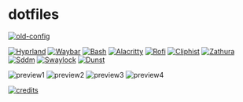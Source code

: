 # dotfiles
[![old-config](https://img.shields.io/badge/old--config-grey?style=for-the-badge "Old config")](https://github.com/sameemul-haque/dotfiles/tree/old)

[![Hyprland](https://img.shields.io/badge/Hyprland-abd6fd?style=for-the-badge "Hyprland - A dynamic tiling Wayland compositor based on wlroots that doesn't sacrifice on its looks")](https://hyprland.org/)
[![Waybar](https://img.shields.io/badge/Waybar-cdd6f4?style=for-the-badge "Waybar - Highly customizable Wayland bar for Sway and Wlroots based compositors")](https://github.com/Alexays/Waybar)
[![Bash](https://img.shields.io/badge/Bash-f2cdcd?style=for-the-badge "Bourne Again SHell")](https://www.gnu.org/software/bash/manual/bash.html)
[![Alacritty](https://img.shields.io/badge/Alacritty-cba6f7?style=for-the-badge "Alacritty - A fast, cross-platform, OpenGL terminal emulator")](https://github.com/alacritty/alacritty)
[![Rofi](https://img.shields.io/badge/Rofi-fab387?style=for-the-badge "Rofi- A window switcher, application launcher and dmenu replacement")](https://github.com/lbonn/rofi)
[![Cliphist](https://img.shields.io/badge/Cliphist-cdd6f4?style=for-the-badge "Cliphist - Wayland clipboard manager")](https://github.com/sentriz/cliphist)
[![Zathura](https://img.shields.io/badge/Zathura-94e2d5?style=for-the-badge "Zathura is a highly customizable and functional document viewer")](https://github.com/pwmt/zathura)
[![Sddm](https://img.shields.io/badge/Sddm-a6e3a1?style=for-the-badge "Simple Desktop Display Manager")](https://github.com/sddm/sddm)
[![Swaylock](https://img.shields.io/badge/Swaylock-f9e2af?style=for-the-badge "Swaylock - Screen locking utility for Wayland compositors")](https://github.com/mortie/swaylock-effects)
[![Dunst](https://img.shields.io/badge/Dunst-fab387?style=for-the-badge "Dunst - Lightweight and customizable notification daemon")](https://github.com/dunst-project/dunst)

<!---[![](https://img.shields.io/badge/?style=for-the-badge "")]()--->


![preview1](https://github.com/sameemul-haque/dotfiles/assets/110324374/0250fcdc-dd46-4e53-9855-6630b02950fe)
![preview2](https://github.com/sameemul-haque/dotfiles/assets/110324374/86560ae3-5113-46f2-823b-60e334c67b14)
![preview3](https://github.com/sameemul-haque/dotfiles/assets/110324374/4f7f18aa-4337-4f68-871b-42c3986c0379)
![preview4](https://github.com/sameemul-haque/dotfiles/assets/110324374/6614f84c-2bbe-42eb-83b4-a47d263fc9a3)


[![credits](https://img.shields.io/badge/rayh4444n-FF4500?style=for-the-badge&logo=reddit&logoColor=ffffff "Credits to rayh4444n")](https://www.reddit.com/r/unixporn/comments/zos11o/hyprland_mocha/)

